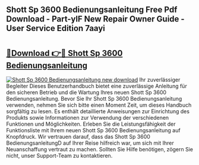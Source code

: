 ## Shott Sp 3600 Bedienungsanleitung Free Pdf Download - Part-ylF New Repair Owner Guide - User Service Edition 7aayi

# <h2><a href="http://df5pbhf.blite.top/?on=Shott+Sp+3600+Bedienungsanleitung">🔗Download 👉🔴 Shott Sp 3600 Bedienungsanleitung</a></h2>

[![Shott Sp 3600 Bedienungsanleitung new download](https://i.imgur.com/lujVjoI.png)](http://df5pbhf.blite.top/?on=Shott+Sp+3600+Bedienungsanleitung)
Ihr zuverlässiger Begleiter Dieses Benutzerhandbuch bietet eine zuverlässige Anleitung für den sicheren Betrieb und die Wartung Ihres neuen Shott Sp 3600 Bedienungsanleitung. Bevor Sie Ihr Shott Sp 3600 Bedienungsanleitung verwenden, nehmen Sie sich bitte einen Moment Zeit, um dieses Handbuch sorgfältig zu lesen. Es enthält detaillierte Anweisungen zur Einrichtung des Produkts sowie Informationen zur Verwendung der verschiedenen Funktionen und Möglichkeiten. Erleben Sie die Leistungsfähigkeit der Funktionsliste mit Ihrem neuen Shott Sp 3600 Bedienungsanleitung auf Knopfdruck. Wir vertrauen darauf, dass das Shott Sp 3600 BedienungsanleitungD auf Ihrer Reise hilfreich war, um sich mit Ihrer Neuanschaffung vertraut zu machen. Sollten Sie Hilfe benötigen, zögern Sie nicht, unser Support-Team zu kontaktieren.
